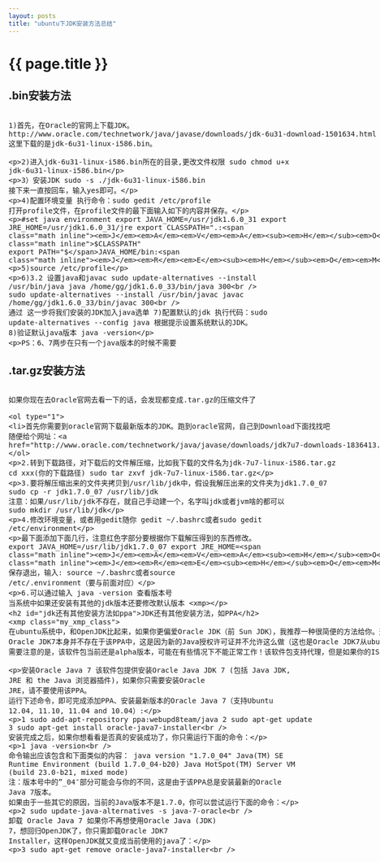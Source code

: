 ```yaml
---
layout: posts
title: "ubuntu下JDK安装方法总结"
---
```


# {{ page.title }}
## .bin安装方法
<xmp class="my_xmp_class">
1)首先，在Oracle的官网上下载JDK。
http://www.oracle.com/technetwork/java/javase/downloads/jdk-6u31-download-1501634.html
这里下载的是jdk-6u31-linux-i586.bin。

2)进入jdk-6u31-linux-i586.bin所在的目录,更改文件权限
sudo chmod u+x jdk-6u31-linux-i586.bin

3）安装JDK
sudo -s ./jdk-6u31-linux-i586.bin
接下来一直按回车，输入yes即可。

4)配置环境变量
执行命令：sudo gedit /etc/profile
打开profile文件，在profile文件的最下面输入如下的内容并保存。

#set java environment 
export JAVA_HOME=/usr/jdk1.6.0_31
export JRE_HOME=/usr/jdk1.6.0_31/jre
export CLASSPATH=".:$JAVA_HOME/lib:$JRE_HOME/lib:$CLASSPATH"
export PATH="$JAVA_HOME/bin:$JRE_HOME/bin:$PATH"

5)source /etc/profile

6)3.2 设置java和javac
sudo update-alternatives --install /usr/bin/java java /home/gg/jdk1.6.0_33/bin/java 300  
sudo update-alternatives --install /usr/bin/javac javac /home/gg/jdk1.6.0_33/bin/javac 300  
通过 这一步将我们安装的JDK加入java选单
7)配置默认的jdk
执行代码：sudo update-alternatives --config java
根据提示设置系统默认的JDK。
8)验证默认java版本 java -version

PS：6、7两步在只有一个java版本的时候不需要
</xmp>
## .tar.gz安装方法
<xmp class="my_xmp_class">
如果你现在去Oracle官网去看一下的话，会发现都变成.tar.gz的压缩文件了

1. 首先你需要到oracle官网下载最新版本的JDK。跑到oracle官网，自己到Download下面找找吧
随便给个网址：http://www.oracle.com/technetwork/java/javase/downloads/jdk7u7-downloads-1836413.html

2.转到下载路径，对下载后的文件解压缩，比如我下载的文件名为jdk-7u7-linux-i586.tar.gz
cd xxx(你的下载路径)
sudo tar zxvf jdk-7u7-linux-i586.tar.gz

3.要将解压缩出来的文件夹拷贝到/usr/lib/jdk中，假设我解压出来的文件夹为jdk1.7.0_07
sudo cp -r jdk1.7.0_07 /usr/lib/jdk
注意：如果/usr/lib/jdk不存在，就自己手动建一个，名字叫jdk或者jvm啥的都可以
sudo mkdir /usr/lib/jdk

4.修改环境变量，或者用gedit随你
gedit ~/.bashrc或者sudo gedit /etc/environment

最下面添加下面几行，注意红色字部分要根据你下载解压得到的东西修改。
export JAVA_HOME=/usr/lib/jdk1.7.0_07
export JRE_HOME=${JAVA_HOME}/jre   
export CLASSPATH=.:${JAVA_HOME}/lib:${JRE_HOME}/lib   
export PATH=${JAVA_HOME}/bin:$PATH   
保存退出，输入:
source ~/.bashrc或者source /etc/.environment（要与前面对应）

6.可以通过输入
java -version
查看版本号
当系统中如果还安装有其他的jdk版本还要修改默认版本
<xmp>
## JDK还有其他安装方法，如PPA
<xmp class="my_xmp_class">
在ubuntu系统中，和OpenJDK比起来，如果你更偏爱Oracle JDK（前 Sun JDK），我推荐一种很简便的方法给你。通过一个PPA仓库，你可以很容易的进行安装Oracle JDK（包括JRE）并始终保持最新的版本。
Oracle JDK7本身并不存在于该PPA中，这是因为新的Java授权许可证并不允许这么做（这也是Oracle JDK7从ubuntu官方软件仓库中移除的原因）。PPA中的软件程序自动从Oracle官方网站下载Oracle Java JDK7并把它安装到你的电脑中，就像flashplugin-installer软件包那样。
需要注意的是，该软件包当前还是alpha版本，可能在有些情况下不能正常工作！该软件包支持代理，但是如果你的ISP或者路由器封禁了一些非标准端口，这可能导致安装失败，这是由于Oracle在Java7二进制安装包的下载链接中使用了许多重定向！如果因此而导致下载失败，亦或你的电脑在防火墙保护之下，你就需要手动安装 Oracle Java 7了。

安装Oracle Java 7
该软件包提供安装Oracle Java JDK 7 (包括 Java JDK, JRE 和 the Java 浏览器插件)，如果你只需要安装Oracle JRE，请不要使用该PPA。
运行下述命令，即可完成添加PPA、安装最新版本的Oracle Java 7（支持Ubuntu 12.04, 11.10, 11.04 and 10.04）:
 
1 sudo add-apt-repository ppa:webupd8team/java
2 sudo apt-get update
3 sudo apt-get install oracle-java7-installer	 
安装完成之后，如果你想看看是否真的安装成功了，你只需运行下面的命令：
 
1	java -version	 
命令输出应该包含和下面类似的内容：
java version "1.7.0_04" Java(TM) SE Runtime Environment (build 1.7.0_04-b20) Java HotSpot(TM) Server VM (build 23.0-b21, mixed mode)
注：版本号中的”_04″部分可能会与你的不同，这是由于该PPA总是安装最新的Oracle Java 7版本。
如果由于一些其它的原因，当前的Java版本不是1.7.0，你可以尝试运行下面的命令：
 
2	sudo update-java-alternatives -s java-7-oracle	 
卸载 Oracle Java 7
如果你不再想使用Oracle Java (JDK) 7，想回归OpenJDK了，你只需卸载Oracle JDK7 Installer，这样OpenJDK就又变成当前使用的java了：
 
3	sudo apt-get remove oracle-java7-installer	 
</xmp>